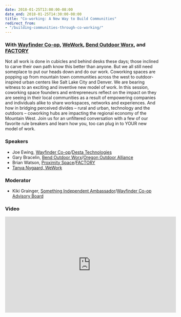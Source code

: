 ```yaml
---
date: 2018-01-25T13:00:00-08:00
date_end: 2018-01-25T14:30:00-08:00
title: "Co-working: A New Way to Build Communities"
redirect_from:
- "/building-communities-through-co-working/"
---
```


### With [Wayfinder Co-op](https://wayfinder-coop.com/), [WeWork](https://www.wework.com/buildings/tabor-center--denver--CO), [Bend Outdoor Worx](http://bendoutdoorworx.com/), and [FACTORY](https://factorycoworking.com/)

Not all work is done in cubicles and behind desks these days; those inclined to carve their own path know this better than anyone. But we all still need someplace to put our heads down and do our work. Coworking spaces are popping up from mountain town communities across the west to outdoor-inspired urban centers like Salt Lake City and Denver.  We are bearing witness to an exciting and inventive new model of work. In this session, coworking space founders and entrepreneurs reflect on the impact on they are seeing in their local communities as a result of empowering companies and individuals alike to share workspaces, networks and experiences. And how in bridging perceived divides – rural and urban, technology and the outdoors – coworking hubs are impacting the regional economy of the Mountain West.  Join us for an unfiltered conversation with a few of our favorite rule breakers and learn how you, too can plug in to YOUR new model of work.

### Speakers
- Joe Ewing, [Wayfinder Co-op](https://wayfinder-coop.com/)/[Desta Technologies](https://desta.co/)
- Gary Bracelin, [Bend Outdoor Worx](http://bendoutdoorworx.com/)/[Oregon Outdoor Alliance](https://oregonoutdooralliance.wildapricot.org/)
- Brian Watson, [Proximity Space](https://proximity.space/)/[FACTORY](https://factorycoworking.com/)
- [Tanya Nygaard, WeWork](https://www.wework.com/buildings/tabor-center--denver--CO)

### Moderator
- Kiki Grainger, [Something Independent Ambassador](http://www.somethingindependent.com/)/[Wayfinder Co-op Advisory Board](https://wayfinder-coop.com/)

### Video
<iframe src="https://www.facebook.com/plugins/video.php?href=https%3A%2F%2Fwww.facebook.com%2FSomethingIndependent%2Fvideos%2F1586759134694782%2F&show_text=0&width=560" width="560" height="315" style="border:none;overflow:hidden" scrolling="no" frameborder="0" allowTransparency="true" allowFullScreen="true"></iframe>
